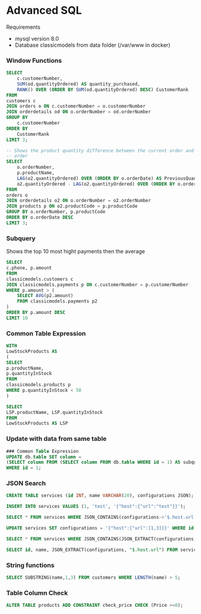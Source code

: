 # Advanced SQL
Requirements
- mysql version 8.0
- Database classicmodels from data folder (/var/www in docker)

### Window Functions
```sql
SELECT
	c.customerNumber,
	SUM(od.quantityOrdered) AS quantity_purchased,
	RANK() OVER (ORDER BY SUM(od.quantityOrdered) DESC) CustomerRank
FROM
customers c
JOIN orders o ON c.customerNumber = o.customerNumber
JOIN orderdetails od ON o.orderNumber = od.orderNumber
GROUP BY
	c.customerNumber
ORDER BY
	CustomerRank
LIMIT 3;
```
```sql
-- Shows the product quantity difference between the current order and the previous
-- order
SELECT
	o.orderNumber,
	p.productName,
	LAG(o2.quantityOrdered) OVER (ORDER BY o.orderDate) AS PreviousQuantity,
	o2.quantityOrdered - LAG(o2.quantityOrdered) OVER (ORDER BY o.orderDate) AS QuantityDifference
FROM
orders o
JOIN orderdetails o2 ON o.orderNumber = o2.orderNumber
JOIN products p ON o2.productCode = p.productCode
GROUP BY o.orderNumber, p.productCode
ORDER BY o.orderDate DESC
LIMIT 3;
```

### Subquery
Shows the top 10 most hight payments then the average
```sql
SELECT
c.phone, p.amount
FROM
classicmodels.customers c
JOIN classicmodels.payments p ON c.customerNumber = p.customerNumber
WHERE p.amount > (
	SELECT AVG(p2.amount)
	FROM classicmodels.payments p2
)
ORDER BY p.amount DESC
LIMIT 10
```

### Common Table Expression

```sql
WITH 
LowStockProducts AS 
(
SELECT
p.productName,
p.quantityInStock
FROM
classicmodels.products p
WHERE p.quantityInStock < 50
)

SELECT
LSP.productName, LSP.quantityInStock
FROM
LowStockProducts AS LSP
```

### Update with data from same table

```sql
### Common Table Expression
UPDATE db.table SET column =
(SELECT column FROM (SELECT column FROM db.table WHERE id = 1) AS subquery)
WHERE id = 1;
```
### JSON Search
```sql
CREATE TABLE services (id INT, name VARCHAR(20), configurations JSON);

INSERT INTO services VALUES (1, 'test', '{"host":{"url":"test"}}');

SELECT * FROM services WHERE JSON_CONTAINS(configurations->'$.host.url', '"test"') limit 1;

UPDATE services SET configurations = '{"host":{"url":[1,3]}}' WHERE id = 5;

SELECT * FROM services WHERE JSON_CONTAINS(JSON_EXTRACT(configurations, "$.host.url"), '[3]') order by id desc limit 1;

SELECT id, name, JSON_EXTRACT(configurations, "$.host.url") FROM services WHERE id = 5;
```
### String functions
```sql
SELECT SUBSTRING(name,1,3) FROM customers WHERE LENGTH(name) > 5;
```
### Table Column Check
```sql
ALTER TABLE products ADD CONSTRAINT check_price CHECK (Price >=0);
```
